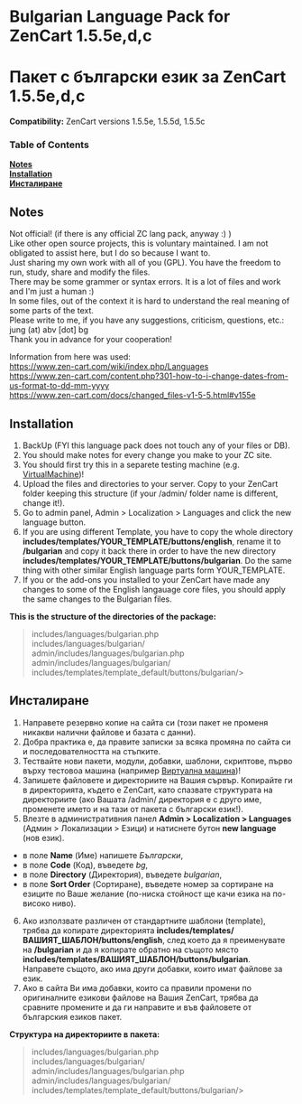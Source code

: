 
# Bulgarian Language Pack for ZenCart 1.5.5e,d,c #
# Пакет с български език за ZenCart 1.5.5e,d,c #

**Compatibility:** ZenCart versions 1.5.5e, 1.5.5d, 1.5.5c

### Table of Contents
**[Notes](#notes)**  
**[Installation](#installation)**  
**[Инсталиране](#инсталиране)**  

## Notes ##
Not official! (if there is any official ZC lang pack, anyway :) )  
Like other open source projects, this is voluntary maintained. I am not obligated to assist here, but I do so because I want to.  
Just sharing my own work with all of you (GPL). You have the freedom to run, study, share and modify the files.  
There may be some grammer or syntax errors. It is a lot of files and work and I'm just a human :)  
In some files, out of the context it is hard to understand the real meaning of some parts of the text.  
Please write to me, if you have any suggestions, criticism, questions, etc.: jung (at) abv [dot] bg  
Thank you in advance for your cooperation!

Information from here was used:  
https://www.zen-cart.com/wiki/index.php/Languages  
https://www.zen-cart.com/content.php?301-how-to-i-change-dates-from-us-format-to-dd-mm-yyyy  
https://www.zen-cart.com/docs/changed_files-v1-5-5.html#v155e

## Installation ##

1. BackUp (FYI this language pack does not touch any of your files or DB).
2. You should make notes for every change you make to your ZC site.
3. You should first try this in a separete testing machine (e.g. [VirtualMachine](https://www.virtualbox.org/))!
4. Upload the files and directories to your server. Copy to your ZenCart folder keeping this structure (if your /admin/ folder name is different, change it!).
5. Go to admin panel, Admin > Localization > Languages and click the new language button.
6. If you are using different Template, you have to copy the whole directory **includes/templates/YOUR_TEMPLATE/buttons/english**, rename it to **/bulgarian** and copy it back there in order to have the new directory **includes/templates/YOUR_TEMPLATE/buttons/bulgarian**. Do the same thing with other similar English language parts form YOUR_TEMPLATE.
7. If you or the add-ons you installed to your ZenCart have made any changes to some of the English langauage core files, you should apply the same changes to the Bulgarian files.

**This is the structure of the directories of the package:**

 > includes/languages/bulgarian.php  
   includes/languages/bulgarian/  
   admin/includes/languages/bulgarian.php  
   admin/includes/languages/bulgarian/  
   includes/templates/template_default/buttons/bulgarian/>  

## Инсталиране ##

1. Направете резервно копие на сайта си (този пакет не променя никакви налични файлове и базата с данни).
2. Добра практика е, да правите записки за всяка промяна по сайта си и последователността на стъпките.
3. Тествайте нови пакети, модули, добавки, шаблони, скриптове, първо върху тестовоа машина (например [Виртуална машина](https://www.virtualbox.org/))!
4. Запишете файловете и директориите на Вашия сървър. Копирайте ги в директорията, където е ZenCart, като спазвате структурата на директориите (ако Вашата /admin/ директория е с друго име, променете името и на тази от пакета с български език!).
5. Влезте в административния панел **Admin > Localization > Languages** (Админ > Локализации > Езици) и натиснете бутон **new language** (нов език).
 - в поле **Name** (Име) напишете *Български*,  
 - в поле **Code** (Код),  въведете *bg*,  
 - в поле **Directory** (Директория), въведете *bulgarian*,  
 - в поле **Sort Order** (Сортиране), въведете номер за сортиране на езиците по Ваше желание (по-ниска стойност ще качи езика на по-високо ниво).
6. Ако използвате различен от стандартните шаблони (template), трябва да копирате директорията **includes/templates/ВАШИЯТ_ШАБЛОН/buttons/english**, след което да я преименувате на **/bulgarian** и да я копирате обратно на същото място **includes/templates/ВАШИЯТ_ШАБЛОН/buttons/bulgarian**. Направете същото, ако има други добавки, които имат файлове за език.
7. Ако в сайта Ви има добавки, които са правили промени по оригиналните езикови файлове на Вашия ZenCart, трябва да сравните промените и да ги направите и във файловете от българския езиков пакет.

**Структура на директориите в пакета:**

 > includes/languages/bulgarian.php  
   includes/languages/bulgarian/  
   admin/includes/languages/bulgarian.php  
   admin/includes/languages/bulgarian/  
   includes/templates/template_default/buttons/bulgarian/>  